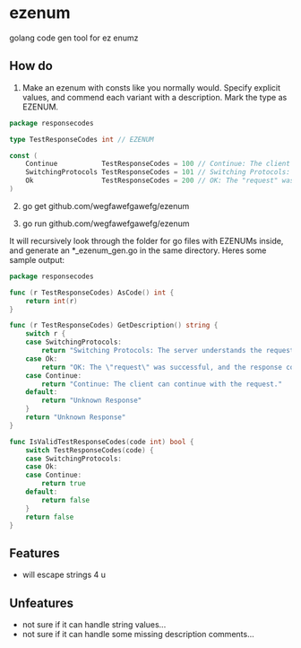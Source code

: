 # ezenum
golang code gen tool for ez enumz

## How do
1. Make an ezenum with consts like you normally would. 
Specify explicit values, and commend each variant with a description.
Mark the type as EZENUM.
```go
package responsecodes

type TestResponseCodes int // EZENUM

const (
	Continue           TestResponseCodes = 100 // Continue: The client can continue with the request.
	SwitchingProtocols TestResponseCodes = 101 // Switching Protocols: The server understands the request and is asking for a protocol switch to proceed.
	Ok                 TestResponseCodes = 200 // OK: The "request" was successful, and the response contains the requested information.
)
```

2. go get github.com/wegfawefgawefg/ezenum

3. go run github.com/wegfawefgawefg/ezenum

It will recursively look through the folder for go files with EZENUMs inside, and generate an *_ezenum_gen.go in the same directory.
Heres some sample output:

```go
package responsecodes

func (r TestResponseCodes) AsCode() int {
	return int(r)
}

func (r TestResponseCodes) GetDescription() string {
	switch r {
	case SwitchingProtocols:
		return "Switching Protocols: The server understands the request and is asking for a protocol switch to proceed."
	case Ok:
		return "OK: The \"request\" was successful, and the response contains the requested information."
	case Continue:
		return "Continue: The client can continue with the request."
	default:
		return "Unknown Response"
	}
	return "Unknown Response"
}

func IsValidTestResponseCodes(code int) bool {
	switch TestResponseCodes(code) {
	case SwitchingProtocols:
	case Ok:
	case Continue:
		return true
	default:
		return false
	}
	return false
}
```

## Features
- will escape strings 4 u

## Unfeatures
- not sure if it can handle string values...
- not sure if it can handle some missing description comments...
